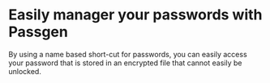 # Easily manager your passwords with Passgen

By using a name based short-cut for passwords, you can easily access your password that is stored in an encrypted file that cannot easily be unlocked.
